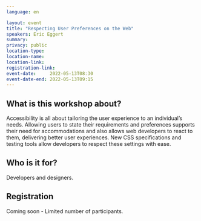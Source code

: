 ```yaml
---
language: en

layout: event
title: "Respecting User Preferences on the Web"
speakers: Eric Eggert
summary:
privacy: public
location-type:
location-name:
location-link:
registration-link:
event-date:     2022-05-13T08:30
event-date-end: 2022-05-13T09:15
---
```


## What is this workshop about?
Accessibility is all about tailoring the user experience to an individual’s needs. Allowing users to state their requirements and preferences supports their need for accommodations and also allows web developers to react to them, delivering better user experiences. New CSS specifications and testing tools allow developers to respect these settings with ease.

## Who is it for?
Developers and designers.

## Registration
Coming soon - Limited number of participants.
